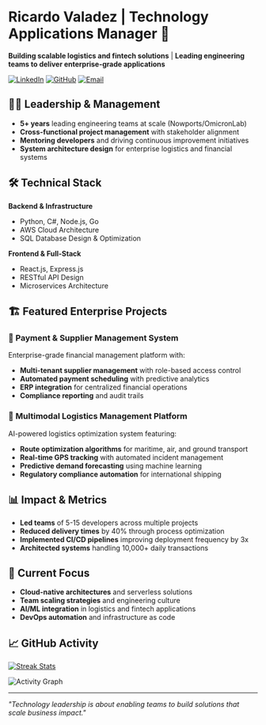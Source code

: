 # Ricardo Valadez | Technology Applications Manager 🚀

**Building scalable logistics and fintech solutions** | **Leading engineering teams to deliver enterprise-grade applications**

[![LinkedIn](https://img.shields.io/badge/LinkedIn-ricardo--valadez-blue?style=flat-square&logo=linkedin)](https://linkedin.com/in/ricardo-valadez)
[![GitHub](https://img.shields.io/badge/GitHub-ValadezRicardo-181717?style=for-the-badge&logo=github&logoColor=white)](https://github.com/ValadezRicardo)
[![Email](https://img.shields.io/badge/Email-Contact-red?style=flat-square&logo=gmail)](mailto:ricardo.valadez159@hotmail.com)

## 👨‍💼 Leadership & Management

- **5+ years** leading engineering teams at scale (Nowports/OmicronLab)
- **Cross-functional project management** with stakeholder alignment
- **Mentoring developers** and driving continuous improvement initiatives
- **System architecture design** for enterprise logistics and financial systems

## 🛠️ Technical Stack

**Backend & Infrastructure**
- Python, C#, Node.js, Go
- AWS Cloud Architecture
- SQL Database Design & Optimization

**Frontend & Full-Stack**
- React.js, Express.js
- RESTful API Design
- Microservices Architecture

## 🏗️ Featured Enterprise Projects

### 🏦 Payment & Supplier Management System
Enterprise-grade financial management platform with:
- **Multi-tenant supplier management** with role-based access control
- **Automated payment scheduling** with predictive analytics
- **ERP integration** for centralized financial operations
- **Compliance reporting** and audit trails

### 🚛 Multimodal Logistics Management Platform
AI-powered logistics optimization system featuring:
- **Route optimization algorithms** for maritime, air, and ground transport
- **Real-time GPS tracking** with automated incident management
- **Predictive demand forecasting** using machine learning
- **Regulatory compliance automation** for international shipping

## 📊 Impact & Metrics

- **Led teams** of 5-15 developers across multiple projects
- **Reduced delivery times** by 40% through process optimization
- **Implemented CI/CD pipelines** improving deployment frequency by 3x
- **Architected systems** handling 10,000+ daily transactions

## 🎯 Current Focus

- **Cloud-native architectures** and serverless solutions
- **Team scaling strategies** and engineering culture
- **AI/ML integration** in logistics and fintech applications
- **DevOps automation** and infrastructure as code

## 📈 GitHub Activity

[![Streak Stats](https://streak-stats.demolab.com/?user=ValadezRicardo&theme=dark)](https://git.io/streak-stats)

![Activity Graph](https://github-readme-activity-graph.vercel.app/graph?username=ValadezRicardo&bg_color=1a1b27&color=be90f2&line=638fda&point=35aea1&area=true&hide_border=true)

---

*"Technology leadership is about enabling teams to build solutions that scale business impact."*
